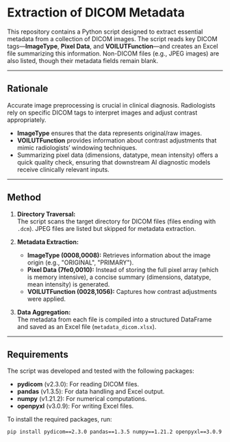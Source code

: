 # Extraction of DICOM Metadata 

This repository contains a Python script designed to extract essential metadata from a collection of DICOM images. The script reads key DICOM tags—**ImageType**, **Pixel Data**, and **VOILUTFunction**—and creates an Excel file summarizing this information. Non-DICOM files (e.g., JPEG images) are also listed, though their metadata fields remain blank.

---

## Rationale

Accurate image preprocessing is crucial in clinical diagnosis. Radiologists rely on specific DICOM tags to interpret images and adjust contrast appropriately.  
- **ImageType** ensures that the data represents original/raw images.  
- **VOILUTFunction** provides information about contrast adjustments that mimic radiologists’ windowing techniques.  
- Summarizing pixel data (dimensions, datatype, mean intensity) offers a quick quality check, ensuring that downstream AI diagnostic models receive clinically relevant inputs.  

---

## Method

1. **Directory Traversal:**  
   The script scans the target directory for DICOM files (files ending with `.dcm`). JPEG files are listed but skipped for metadata extraction.

2. **Metadata Extraction:**  
   - **ImageType (0008,0008):** Retrieves information about the image origin (e.g., "ORIGINAL", "PRIMARY").
   - **Pixel Data (7fe0,0010):** Instead of storing the full pixel array (which is memory intensive), a concise summary (dimensions, datatype, mean intensity) is generated.
   - **VOILUTFunction (0028,1056):** Captures how contrast adjustments were applied.

3. **Data Aggregation:**  
   The metadata from each file is compiled into a structured DataFrame and saved as an Excel file (`metadata_dicom.xlsx`).

---

## Requirements

The script was developed and tested with the following packages:

- **pydicom** (v2.3.0): For reading DICOM files.  
- **pandas** (v1.3.5): For data handling and Excel output.  
- **numpy** (v1.21.2): For numerical computations.  
- **openpyxl** (v3.0.9): For writing Excel files.

To install the required packages, run:

```bash
pip install pydicom==2.3.0 pandas==1.3.5 numpy==1.21.2 openpyxl==3.0.9
